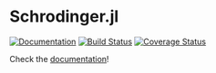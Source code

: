 # Schrodinger.jl


[![Documentation ](https://img.shields.io/badge/docs-latest-blue.svg)](https://jebej.github.io/Schrodinger.jl/latest)
[![Build Status ](https://travis-ci.org/jebej/Schrodinger.jl.svg?branch=master)](https://travis-ci.org/jebej/Schrodinger.jl)
[![Coverage Status](https://coveralls.io/repos/github/jebej/Schrodinger.jl/badge.svg?branch=master)](https://coveralls.io/github/jebej/Schrodinger.jl?branch=master)

Check the [documentation](https://jebej.github.io/Schrodinger.jl/latest)!
